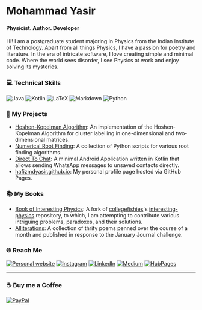 # Mohammad Yasir
#### Physicist. Author. Developer
Hi! I am a postgraduate student majoring in Physics from the Indian Institute of Technology. Apart from all things Physics, I have a passion for poetry and literature. In the era of intricate software, I love creating simple and minimal code. Where the world sees disorder, I see Physics at work and enjoy solving its mysteries.

### 💻 Technical Skills
![Java](https://img.shields.io/badge/java-%23ED8B00.svg?style=for-the-badge&logo=java&logoColor=white) ![Kotlin](https://img.shields.io/badge/kotlin-%230095D5.svg?style=for-the-badge&logo=kotlin&logoColor=white) ![LaTeX](https://img.shields.io/badge/latex-%23008080.svg?style=for-the-badge&logo=latex&logoColor=white) ![Markdown](https://img.shields.io/badge/markdown-%23000000.svg?style=for-the-badge&logo=markdown&logoColor=white) ![Python](https://img.shields.io/badge/python-3670A0?style=for-the-badge&logo=python&logoColor=ffdd54)

### 🌱 My Projects
* [Hoshen-Kopelman Algorithm](https://github.com/hafizmdyasir/Hoshen-Kopelman-Algorithm): An implementation of the Hoshen-Kopelman Algorithm for cluster labelling in one-dimensional and two-dimensional matrices.
* [Numerical Root Finding](https://github.com/hafizmdyasir/root-finding-methods): A collection of Python scripts for various root finding algorithms.
* [Direct To Chat](https://github.com/hafizmdyasir/Direct-To-Chat): A minimal Android Application written in Kotlin that allows sending WhatsApp messages to unsaved contacts directly.
* [hafizmdyasir.github.io](https://hafizmdyasir.github.io): My personal profile page hosted via GitHub Pages.

### 📚 My Books
* [Book of Interesting Physics](https://github.com/hafizmdyasir/interesting-physics): A fork of [collegefishies](https://github.com/collegefishies/)'s [interesting-physics](https://github.com/collegefishies/interesting-physics) repository, to which, I am attempting to contribute various intriguing problems, paradoxes, and their solutions. 
* [Alliterations](https://www.amazon.com/gp/product/B0B3YBNMWW/ref=dbs_a_def_rwt_bibl_vppi_i0): A collection of thrity poems penned over the course of a month and published in response to the January Journal challenge.

### 🌐 Reach Me
[![Personal website](https://img.shields.io/badge/my-website-blue)](https://hafizmdyasir.github.io) [![Instagram](https://img.shields.io/badge/Instagram-%23E4405F.svg?logo=Instagram&logoColor=white)](https://instagram.com/_onomato) [![LinkedIn](https://img.shields.io/badge/LinkedIn-%230077B5.svg?logo=linkedin&logoColor=white)](https://linkedin.com/in/hafizmdyasir) [![Medium](https://img.shields.io/badge/Medium-12100E?logo=medium&logoColor=white)](https://mohammad-yasir.medium.com) [![HubPages](https://img.shields.io/badge/HP-HubPages-orange.svg)](https://hubpages.com/@mdyasir) 

---

### ☕ Buy me a Coffee
[![PayPal](https://img.shields.io/badge/PayPal-00457C?style=for-the-badge&logo=paypal&logoColor=white)](https://paypal.me/hafizmdyasir) 

  
<!-- Proudly created with GPRM ( https://gprm.itsvg.in ) -->
